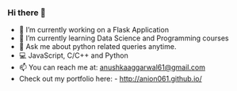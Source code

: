### Hi there 👋

<!--
**Anion061/Anion061** is a ✨ _special_ ✨ repository because its `README.md` (this file) appears on your GitHub profile.
-->


- 🔭 I’m currently working on a Flask Application
- 🌱 I’m currently learning Data Science and Programming courses
- 💬 Ask me about python related queries anytime.  
- 💻 JavaScript, C/C++ and Python
- 📫 You can reach me at: anushkaaggarwal61@gmail.com
- Check out my portfolio here: - http://anion061.github.io/



